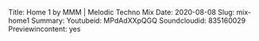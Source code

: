 Title: Home 1 by MMM | Melodic Techno Mix
Date: 2020-08-08
Slug: mix-home1
Summary:
Youtubeid: MPdAdXXpQGQ
Soundcloudid: 835160029
Previewincontent: yes

